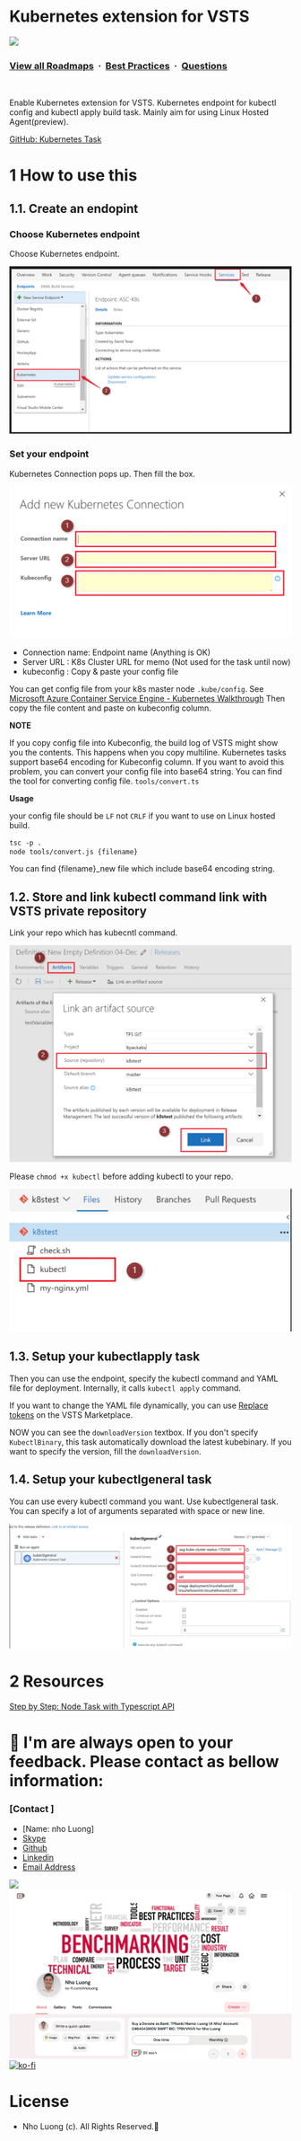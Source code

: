 # Kubernetes extension for VSTS 
![](https://i.imgur.com/waxVImv.png)
### [View all Roadmaps](https://github.com/nholuongut/all-roadmaps) &nbsp;&middot;&nbsp; [Best Practices](https://github.com/nholuongut/all-roadmaps/blob/main/public/best-practices/) &nbsp;&middot;&nbsp; [Questions](https://www.linkedin.com/in/nholuong/)
<br/>

Enable Kubernetes extension for VSTS. Kubernetes endpoint for kubectl config and kubectl apply build task.
Mainly aim for using Linux Hosted Agent(preview).

[GitHub: Kubernetes Task](https://github.com/nholuongut/kubernetes-task)

# 1 How to use this

## 1.1. Create an endopint 

### Choose Kubernetes endpoint

Choose Kubernetes endpoint.

![Kubernetes Endpoint](endpoing01.jpg)

### Set your endpoint 

Kubernetes Connection pops up. Then fill the box.

![Kubernetes Connection](endpoint02.jpg)

* Connection name: Endpoint name (Anything is OK)
* Server URL : K8s Cluster URL for memo (Not used for the task until now)
* kubeconfig : Copy & paste your config file 

You can get config file from your k8s master node `.kube/config`. 
See [Microsoft Azure Container Service Engine - Kubernetes Walkthrough](https://docs.microsoft.com/en-us/azure/container-service/container-service-kubernetes-walkthrough)
Then copy the file content and paste on kubeconfig column.

**NOTE**  

If you copy config file into Kubeconfig, the build log of VSTS might show you the contents.
This happens when you copy multiline. 
Kubernetes tasks support base64 encoding for Kubeconfig column. If you want to avoid this problem,
you can convert your config file into base64 string. You can find the tool for converting config file. `tools/convert.ts`

**Usage**

your config file should be `LF` not `CRLF` if you want to use on Linux hosted build.

```
tsc -p .
node tools/convert.js {filename}
```

You can find {filename}_new file which include base64 encoding string.


## 1.2. Store and link kubectl command link with VSTS private repository

Link your repo which has kubecntl command. 

![Link Artifact](linkaritifact.jpg)

Please `chmod +x kubectl` before adding kubectl to your repo.

![VSTS Private Repository](repo01.jpg)

## 1.3. Setup your kubectlapply task

Then you can use the endpoint, specify the kubectl command and YAML file 
for deployment. Internally, it calls `kubectl apply` command. 

If you want to change the YAML file dynamically, you can use [Replace tokens](https://marketplace.visualstudio.com/items?itemName=qetza.replacetokens) on the VSTS Marketplace.

NOW you can see the `downloadVersion` textbox. If you don't specify `KubectlBinary`, this task automatically download the latest
kubebinary. If you want to specify the version, fill the `downloadVersion`. 

## 1.4. Setup your kubectlgeneral task

You can use every kubectl command you want. Use kubectlgeneral task.
You can specify a lot of arguments separated with space or new line. 

![kubectlgeneral Task](general.jpg)

# 2 Resources

[Step by Step: Node Task with Typescript API](https://github.com/nholuongut/azure-pipelines-task-lib/blob/master/node/docs/stepbystep.md)


# 🚀 I'm are always open to your feedback.  Please contact as bellow information:
### [Contact ]
* [Name: nho Luong]
* [Skype](luongutnho_skype)
* [Github](https://github.com/nholuongut/)
* [Linkedin](https://www.linkedin.com/in/nholuong/)
* [Email Address](luongutnho@hotmail.com)

![](https://i.imgur.com/waxVImv.png)
![](Donate.png)
[![ko-fi](https://ko-fi.com/img/githubbutton_sm.svg)](https://ko-fi.com/nholuong)

# License
* Nho Luong (c). All Rights Reserved.🌟